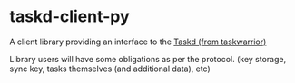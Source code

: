 taskd-client-py
===============

A client library providing an interface to the [Taskd (from taskwarrior)](http://tasktools.org/)

Library users will have some obligations as per the protocol. (key storage, sync key, tasks themselves (and additional data), etc)